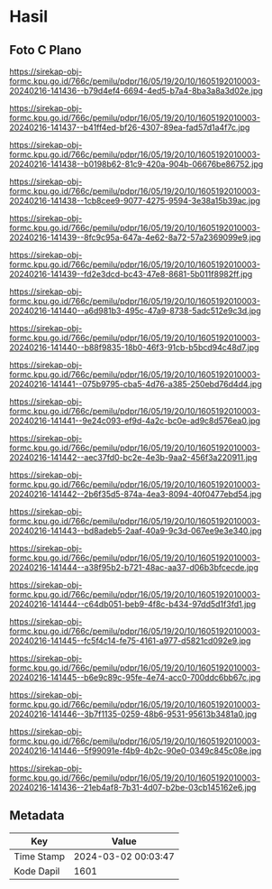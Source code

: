 # Hasil

## Foto C Plano

https://sirekap-obj-formc.kpu.go.id/766c/pemilu/pdpr/16/05/19/20/10/1605192010003-20240216-141436--b79d4ef4-6694-4ed5-b7a4-8ba3a8a3d02e.jpg

https://sirekap-obj-formc.kpu.go.id/766c/pemilu/pdpr/16/05/19/20/10/1605192010003-20240216-141437--b41ff4ed-bf26-4307-89ea-fad57d1a4f7c.jpg

https://sirekap-obj-formc.kpu.go.id/766c/pemilu/pdpr/16/05/19/20/10/1605192010003-20240216-141438--b0198b62-81c9-420a-904b-06676be86752.jpg

https://sirekap-obj-formc.kpu.go.id/766c/pemilu/pdpr/16/05/19/20/10/1605192010003-20240216-141438--1cb8cee9-9077-4275-9594-3e38a15b39ac.jpg

https://sirekap-obj-formc.kpu.go.id/766c/pemilu/pdpr/16/05/19/20/10/1605192010003-20240216-141439--8fc9c95a-647a-4e62-8a72-57a2369099e9.jpg

https://sirekap-obj-formc.kpu.go.id/766c/pemilu/pdpr/16/05/19/20/10/1605192010003-20240216-141439--fd2e3dcd-bc43-47e8-8681-5b011f8982ff.jpg

https://sirekap-obj-formc.kpu.go.id/766c/pemilu/pdpr/16/05/19/20/10/1605192010003-20240216-141440--a6d981b3-495c-47a9-8738-5adc512e9c3d.jpg

https://sirekap-obj-formc.kpu.go.id/766c/pemilu/pdpr/16/05/19/20/10/1605192010003-20240216-141440--b88f9835-18b0-46f3-91cb-b5bcd94c48d7.jpg

https://sirekap-obj-formc.kpu.go.id/766c/pemilu/pdpr/16/05/19/20/10/1605192010003-20240216-141441--075b9795-cba5-4d76-a385-250ebd76d4d4.jpg

https://sirekap-obj-formc.kpu.go.id/766c/pemilu/pdpr/16/05/19/20/10/1605192010003-20240216-141441--9e24c093-ef9d-4a2c-bc0e-ad9c8d576ea0.jpg

https://sirekap-obj-formc.kpu.go.id/766c/pemilu/pdpr/16/05/19/20/10/1605192010003-20240216-141442--aec37fd0-bc2e-4e3b-9aa2-456f3a220911.jpg

https://sirekap-obj-formc.kpu.go.id/766c/pemilu/pdpr/16/05/19/20/10/1605192010003-20240216-141442--2b6f35d5-874a-4ea3-8094-40f0477ebd54.jpg

https://sirekap-obj-formc.kpu.go.id/766c/pemilu/pdpr/16/05/19/20/10/1605192010003-20240216-141443--bd8adeb5-2aaf-40a9-9c3d-067ee9e3e340.jpg

https://sirekap-obj-formc.kpu.go.id/766c/pemilu/pdpr/16/05/19/20/10/1605192010003-20240216-141444--a38f95b2-b721-48ac-aa37-d06b3bfcecde.jpg

https://sirekap-obj-formc.kpu.go.id/766c/pemilu/pdpr/16/05/19/20/10/1605192010003-20240216-141444--c64db051-beb9-4f8c-b434-97dd5d1f3fd1.jpg

https://sirekap-obj-formc.kpu.go.id/766c/pemilu/pdpr/16/05/19/20/10/1605192010003-20240216-141445--fc5f4c14-fe75-4161-a977-d5821cd092e9.jpg

https://sirekap-obj-formc.kpu.go.id/766c/pemilu/pdpr/16/05/19/20/10/1605192010003-20240216-141445--b6e9c89c-95fe-4e74-acc0-700ddc6bb67c.jpg

https://sirekap-obj-formc.kpu.go.id/766c/pemilu/pdpr/16/05/19/20/10/1605192010003-20240216-141446--3b7f1135-0259-48b6-9531-95613b3481a0.jpg

https://sirekap-obj-formc.kpu.go.id/766c/pemilu/pdpr/16/05/19/20/10/1605192010003-20240216-141446--5f99091e-f4b9-4b2c-90e0-0349c845c08e.jpg

https://sirekap-obj-formc.kpu.go.id/766c/pemilu/pdpr/16/05/19/20/10/1605192010003-20240216-141436--21eb4af8-7b31-4d07-b2be-03cb145162e6.jpg


## Metadata

| Key        | Value               |
| ---------- | ------------------- |
| Time Stamp | 2024-03-02 00:03:47 |
| Kode Dapil | 1601                |




